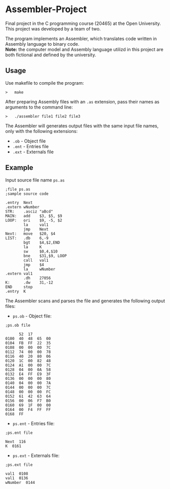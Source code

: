 # Assembler-Project
Final project in the C programming course (20465) at the Open University.  
This project was developed by a team of two.

The program implements an Assembler, which translates code written in Assembly language to binary code.  
**Note:** the computer model and Assembly language utilizd in this project are both fictional and defined by the university.  

## Usage  
Use makefile to compile the program:  
```
>   make
```  
After preparing Assembly files with an ``.as`` extension, pass their names as arguments to the command line:  
```
>   ./assembler file1 file2 file3  
```  
The Assembler will generates output files with the same input file names, only with the following extensions:  
- ``.ob`` - Object file  
- ``.ent`` - Entries file  
- ``.ext`` - Externals file  

## Example  
Input source file name ``ps.as``  

```
;file ps.as  
;sample source code  

.entry  Next  
.extern wNumber  
STR:    .asciz "aBcd"  
MAIN:   add    $3, $5, $9  
LOOP:   ori    $9, -5, $2  
        la     val1  
        jmp    Next  
Next:   move   $20, $4  
LIST:   .db    6,-9  
        bgt    $4,$2,END  
        la     K  
        sw     $0,4,$10  
        bne    $31,$9, LOOP  
        call   val1  
        jmp    $4  
        la     wNumber  
.extern val1  
        .dh    27056  
K:      .dw    31,-12  
END     stop  
.entry  K  
```  

The Assembler scans and parses the file and generates the following output files:  
- ``ps.ob`` - Object file:  
```
;ps.ob file  

      52  17  
0100  40  48  65  00  
0104  FB  FF  22  35  
0108  00  00  00  7C  
0112  74  00  00  78  
0116  40  20  80  06  
0120  1C  00  82  48  
0124  A1  00  00  7C  
0128  04  00  0A  58  
0132  E4  FF  E9  3F  
0136  00  00  00  80  
0140  04  00  00  7A  
0144  00  00  00  7C  
0148  00  00  00  FC  
0152  61  42  63  64  
0156  00  06  F7  B0  
0160  69  1F  00  00  
0164  00  F4  FF  FF  
0168  FF
```  
- ``ps.ent`` - Entries file:  
```
;ps.ent file  

Next  116  
K  0161  
```  
- ``ps.ext`` - Externals file:  
```
;ps.ext file  

val1  0108  
val1  0136  
wNumber  0144  
```  





